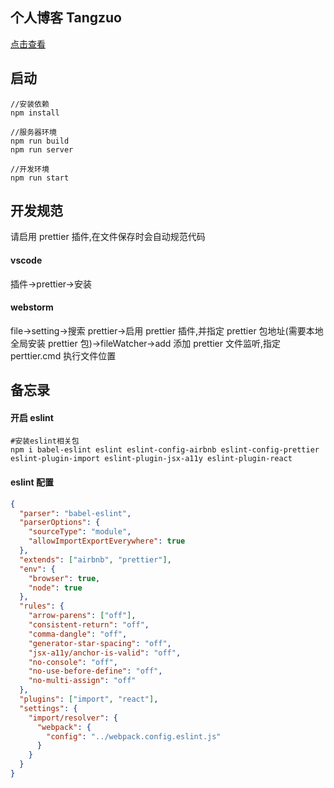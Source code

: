 ## 个人博客 Tangzuo
[点击查看](https://zuotang.github.io/blog/)
## 启动

```
//安装依赖
npm install

//服务器环境
npm run build
npm run server

//开发环境
npm run start

```

## 开发规范

请启用 prettier 插件,在文件保存时会自动规范代码

#### vscode

插件->prettier->安装

#### webstorm

file->setting->搜索 prettier->启用 prettier 插件,并指定 prettier 包地址(需要本地全局安装 prettier 包)->fileWatcher->add 添加 prettier 文件监听,指定 perttier.cmd 执行文件位置

## 备忘录

#### 开启 eslint

```
#安装eslint相关包
npm i babel-eslint eslint eslint-config-airbnb eslint-config-prettier eslint-plugin-import eslint-plugin-jsx-a11y eslint-plugin-react
```

#### eslint 配置

```json
{
  "parser": "babel-eslint",
  "parserOptions": {
    "sourceType": "module",
    "allowImportExportEverywhere": true
  },
  "extends": ["airbnb", "prettier"],
  "env": {
    "browser": true,
    "node": true
  },
  "rules": {
    "arrow-parens": ["off"],
    "consistent-return": "off",
    "comma-dangle": "off",
    "generator-star-spacing": "off",
    "jsx-a11y/anchor-is-valid": "off",
    "no-console": "off",
    "no-use-before-define": "off",
    "no-multi-assign": "off"
  },
  "plugins": ["import", "react"],
  "settings": {
    "import/resolver": {
      "webpack": {
        "config": "../webpack.config.eslint.js"
      }
    }
  }
}
```
